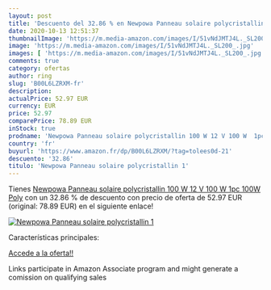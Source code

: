 ```yaml
---
layout: post
title: 'Descuento del 32.86 % en Newpowa Panneau solaire polycristallin 1'
date: 2020-10-13 12:51:37
thumbnailImage: 'https://m.media-amazon.com/images/I/51vNdJMTJ4L._SL200_.jpg'
image: 'https://m.media-amazon.com/images/I/51vNdJMTJ4L._SL200_.jpg'
images: [ 'https://m.media-amazon.com/images/I/51vNdJMTJ4L._SL200_.jpg' ]
comments: true
category: ofertas
author: ring
slug: 'B00L6LZRXM-fr'
description:
actualPrice: 52.97 EUR
currency: EUR
price: 52.97
comparePrice: 78.89 EUR
inStock: true
prodname: 'Newpowa Panneau solaire polycristallin 100 W 12 V 100 W  1pc 100W Poly'
country: 'fr'
buyurl: 'https://www.amazon.fr/dp/B00L6LZRXM/?tag=tolees0d-21'
descuento: '32.86'
titulo: 'Newpowa Panneau solaire polycristallin 1'
---
```


Tienes [Newpowa Panneau solaire polycristallin 100 W 12 V 100 W  1pc 100W Poly](https://www.amazon.fr/dp/B00L6LZRXM/?tag=tolees0d-21) con un 32.86 % de descuento con precio de oferta de 52.97 EUR (original: 78.89 EUR) en el siguiente enlace!

[![Newpowa Panneau solaire polycristallin 1](https://m.media-amazon.com/images/I/51vNdJMTJ4L._SL200_.jpg)](https://www.amazon.fr/dp/B00L6LZRXM/?tag=tolees0d-21)

Características principales:


[Accede a la oferta!!](https://www.amazon.fr/dp/B00L6LZRXM/?tag=tolees0d-21)

Links participate in Amazon Associate program and might generate a comission on qualifying sales


